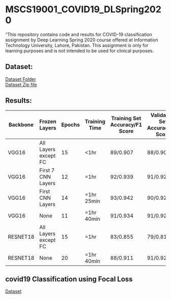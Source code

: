 # MSCS19001_COVID19_DLSpring2020
“This repository contains code and results for COVID-19 classification assignment by Deep Learning Spring 2020 course offered at Information Technology University, Lahore, Pakistan. This assignment is only for learning purposes and is not intended to be used for clinical purposes.

## Dataset:
[Dataset Folder](https://drive.google.com/drive/u/3/folders/1-FzZhQO9oHIT9SNOWYoKsuz7fe447vtR)<br>
[Dataset Zip file](https://drive.google.com/file/d/1-HQQciKYfwAO3oH7ci6zhg45DduvkpnK/view)<br>

## Results:

| Backbone | Frozen Layers| Epochs | Training Time | Training Set Accuracy/F1 Score | Validation Set Accuracy/F1 Score | Testing Set Accuracy/F1 Score |
|----------|----------------------|--------|---------------|-----------------------|-------------------------|-----------------------|
| VGG16    | All Layers except FC | 15     | <1hr          | 89/0.907              | 88/0.902                | 94/0.955              |
| VGG16    | First 7 CNN Layers   | 12     | =1hr          | 92/0.939              | 91/0.925                | 96/0.974              |
| VGG16    | First  CNN Layers    | 14     | =1hr 25min    | 93/0.942              | 90/0.924                | 96/0.971              |
| VGG16    | None                 | 11     | =1hr 40min    | 91/0.934              | 91/0.928                | 97/0.975              |
| RESNET18 | All Layers except FC | 15     | =1hr          | 83/0.855              | 79/0.811                | 86/0.875              |
| RESNET18 | None                 | 20     | =1hr 40min    | 88/0.911              | 91/0.927                | 96/0.970              |

## covid19 Classification using Focal Loss

[Dataset](https://drive.google.com/open?id=1kGnCJ8AFKgMoxhN1G3yFHXdFLWAbgY5K)

